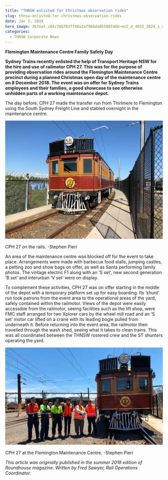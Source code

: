 ```yaml
---
title: "THNSW enlisted for Christmas observation rides"
slug: thnsw-enlisted-for-christmas-observation-rides
date: Jan 3, 2019
hero_image: 367ea5_c64c76bf03f748a2af988da8b500f46b~mv2_d_4032_3024_s_4_2.jpg
categories:
  - THNSW Corporate News
---
```



**Flemington Maintenance Centre Family Safety Day**

**Sydney Trains recently enlisted the help of Transport Heritage NSW for the hire and use of railmotor CPH 27. This was for the purpose of providing observation rides around the Flemington Maintenance Centre precinct during a planned Christmas open day of the maintenance centre on 8 December 2018. The event was on offer for Sydney Trains employees and their families, a good showcase to see otherwise unhidden parts of a working maintenance depot.**

The day before, CPH 27 made the transfer run from Thirlmere to Flemington using the South Sydney Freight Line and stabled overnight in the maintenance centre.

![ree](367ea5_c64c76bf03f748a2af988da8b500f46b~mv2_d_4032_3024_s_4_2.jpg)

CPH 27 on the rails. -Stephen Pieri

An area of the maintenance centre was blocked off for the event to take place. Arrangements were made with barbecue food stalls, jumping castles, a petting zoo and show bags on offer, as well as Santa performing family photos. The vintage electric F1 along with an ‘S set’, new second generation ‘B set’ and interurban ‘V set’ were on display.

To complement these activities, CPH 27 was on offer starting in the middle of the depot with a temporary platform set up for easy boarding. Its ‘shunt’ run took patrons from the event area to the operational areas of the yard, safely contained within the railmotor. Views of the depot were easily accessible from the railmotor, seeing facilities such as the lift shop, were FMC staff arranged for two Xplorer cars by the wheel mill road and an ‘S set’ motor car lifted on a crane with its leading bogie pulled from underneath it. Before returning into the event area, the railmotor then travelled through the wash shed, seeing what it takes to clean trains. This was all coordinated between the THNSW rostered crew and the ST shunters operating the yard.

![ree](367ea5_89e8dfc33ec1448d9bd3f82bd1e71862~mv2_d_4032_2487_s_4_2.jpg)

CPH 27 at the Flemington Maintenance Centre. -Stephen Pieri

*This article was originally published in the summer 2019 edition of Roundhouse magazine. Written by Fred Sawyer, Rail Operations Coordinator.*
